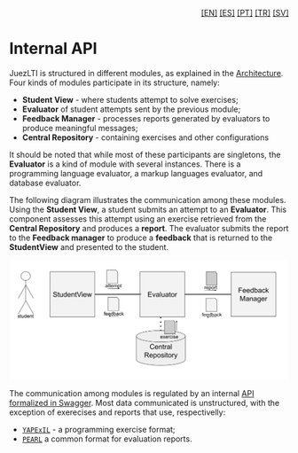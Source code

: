 <p align="right">
  <a href="README.md">[EN]</a>
  <a href="README_es.md">[ES]</a>
  <a href="README_pt.md">[PT]</a>
  <a href="README_tr.md">[TR]</a>
  <a href="README_sv.md">[SV]</a>
</p>


# Internal API

JuezLTI is structured in different modules, as explained in the [Architecture](../Architecture/README.md). Four kinds of modules participate in its structure, namely: 

 - **Student View** - where students attempt to solve exercises;
 - **Evaluator** of student attempts sent by the previous module;
 - **Feedback Manager** - processes reports generated by evaluators to produce meaningful  messages; 
 - **Central Repository** - containing exercises and other configurations

 It should be noted that while most of these participants are singletons, the **Evaluator** is a kind of module with several instances. There is a programming language evaluator, a markup languages evaluator, and database evaluator.

The following diagram illustrates the communication among these modules. Using the **Student View**,  a student submits an attempt to an **Evaluator**. This component assesses this attempt using an exercise retrieved from the **Central Repository** and produces a **report**. The evaluator submits the report to the **Feedback manager** to produce a **feedback** that is returned to the **StudentView** and presented to the student.  

![Communication among modules](generic-evaluator-architecture.svg)

The communication among modules is regulated by an internal [API formalized in Swagger](https://github.com/JuezLTI/APIs/blob/d981488ba77f238f2aaeb6f862ab1c2a0e8252d9/v2/API.yaml#L16). Most data communicated is unstructured, 
with the exception of exerecises and reports that use, respectivelly:

- [`YAPExIL`](YAPExIL/README.md) -  a programming exercise format;
- [`PEARL`](PEARL/README.md) a common format for evaluation reports.


